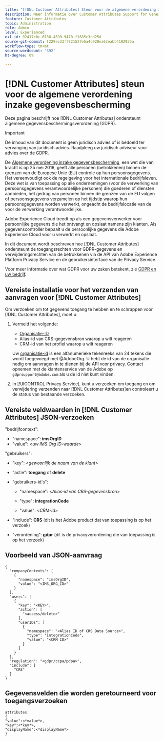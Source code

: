 ```yaml
---
title: "[!DNL Customer Attributes] Steun voor de algemene verordening inzake gegevensbescherming"
description: Meer informatie over Customer Attributes Support for General Data Protection Regulation
feature: Customer Attributes
topic: Administration
role: Admin
level: Experienced
exl-id: 02417c0c-6780-4699-9470-f1685c3cd25d
source-git-commit: f229ec33ff721527e6a4c920ea63eabb4102935a
workflow-type: tm+mt
source-wordcount: '392'
ht-degree: 0%

---
```


# [!DNL Customer Attributes] steun voor de algemene verordening inzake gegevensbescherming

Deze pagina beschrijft hoe [!DNL Customer Attributes] ondersteunt algemene gegevensbeschermingsverordening (GDPR).

>[!IMPORTANT]
>
>De inhoud van dit document is geen juridisch advies of is bedoeld ter vervanging van juridisch advies. Raadpleeg uw juridisch adviseur voor advies over de GDPR.

De [Algemene verordening inzake gegevensbescherming](https://business.adobe.com/privacy/general-data-protection-regulation.html), een wet die van kracht is op 25 mei 2018, geeft alle personen (betrokkenen) binnen de grenzen van de Europese Unie (EU) controle op hun persoonsgegevens. Het vereenvoudigt ook de regelgeving voor het internationale bedrijfsleven. Deze wet is van toepassing op alle ondernemingen (voor de verwerking van persoonsgegevens verantwoordelijke personen) die goederen of diensten aanbieden, het gedrag van personen binnen de grenzen van de EU volgen of persoonsgegevens verzamelen op het tijdstip waarop hun persoonsgegevens worden verwerkt, ongeacht de bedrijfslocatie van de voor de verwerking verantwoordelijke.

Adobe Experience Cloud treedt op als een gegevensverwerker voor persoonlijke gegevens die het ontvangt en opslaat namens zijn klanten. Als gegevenscontroller bepaalt u de persoonlijke gegevens die Adobe Experience Cloud voor u verwerkt en opslaat.

In dit document wordt beschreven hoe [!DNL Customer Attributes] ondersteunt de toegangsrechten voor GDPR-gegevens en verwijderingsrechten van de betrokkenen via de API van Adobe Experience Platform Privacy Service en de gebruikersinterface van de Privacy Service.

Voor meer informatie over wat GDPR voor uw zaken betekent, zie [GDPR en uw bedrijf](https://business.adobe.com/privacy/general-data-protection-regulation.html).

## Vereiste installatie voor het verzenden van aanvragen voor [!DNL Customer Attributes]

Om verzoeken om tot gegevens toegang te hebben en te schrappen voor [!DNL Customer Attributes], moet u:

1. Vermeld het volgende:

   * [Organisatie-ID](#organizations.md)
   * Alias-id van CRS-gegevensbron waarop u wilt reageren
   * CRM-id van het profiel waarop u wilt reageren

   Uw [organisatie-id](#organizations.md) is een alfanumerieke tekenreeks van 24 tekens die wordt toegevoegd met @AdobeOrg. U hebt de id van de organisatie nodig om aanvragen in te dienen bij de API voor privacy. Contact opnemen met de klantenservice van de Adobe op `gdprsupport@adobe.com` als u de id niet kunt vinden.

1. In [!UICONTROL Privacy Service], kunt u verzoeken om toegang en om verwijdering verzenden naar [!DNL Customer Attributes]en controleert u de status van bestaande verzoeken.

## Vereiste veldwaarden in [!DNL Customer Attributes] JSON-verzoeken

&quot;bedrijfcontext&quot;:

* &quot;namespace&quot;: **imsOrgID**
* &quot;value&quot;: &lt;*uw IMS Org ID-waarde*>

&quot;gebruikers&quot;:

* &quot;key&quot;: &lt;*gewoonlijk de naam van de klant*>

* &quot;actie&quot;: **toegang** of **delete**

* &quot;gebruikers-id&#39;s&quot;:

   * &quot;namespace&quot;: &lt;*Alias-id van CRS-gegevensbron*>

   * &quot;type&quot;: **integrationCode**

   * &quot;value&quot;: &lt;*CRM-id*>

* &quot;include&quot;: **CRS** (dit is het Adobe product dat van toepassing is op het verzoek)

* &quot;verordening&quot;: **gdpr** (dit is de privacyverordening die van toepassing is op het verzoek)

## Voorbeeld van JSON-aanvraag

```
{
  "companyContexts": [
    {
      "namespace": "imsOrgID",
      "value": "<IMS_ORG_ID>"
    }
  ],
  "users": [
    {
      "key": "<KEY>",
      "action": [
        "<access/delete>"
      ],
      "userIDs": [
        {
          "namespace": "<Alias ID of CRS Data Source>",
          "type": "integrationCode",
          "value": "<CRM ID>"
        }
      ]
    }
  ],
  "regulation": "<gdpr/ccpa/pdpa>",
  "include": [
    "CRS"
  ]
}
```

## Gegevensvelden die worden geretourneerd voor toegangsverzoeken

```
attributes:
{
"value":<*value*>,
"key":<*key*>,
"displayName":<*displayName*>
}
```
